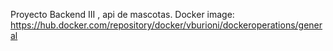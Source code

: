 Proyecto Backend III , api de mascotas. 
Docker image: https://hub.docker.com/repository/docker/vburioni/dockeroperations/general